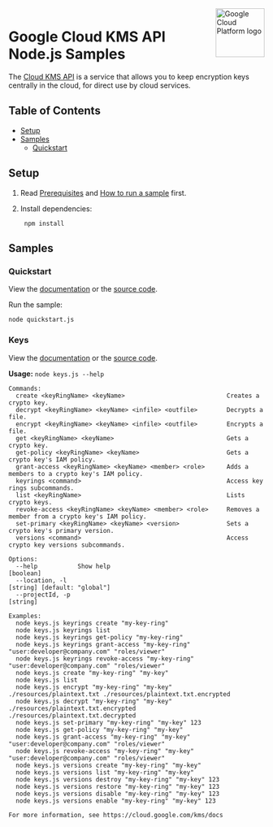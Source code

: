 <img src="https://avatars2.githubusercontent.com/u/2810941?v=3&s=96" alt="Google Cloud Platform logo" title="Google Cloud Platform" align="right" height="96" width="96"/>

# Google Cloud KMS API Node.js Samples

The [Cloud KMS API][kms_docs] is a service that allows you to keep encryption
keys centrally in the cloud, for direct use by cloud services.

[kms_docs]: https://cloud.google.com/kms/docs/

## Table of Contents

* [Setup](#setup)
* [Samples](#samples)
  * [Quickstart](#quickstart)

## Setup

1. Read [Prerequisites][prereq] and [How to run a sample][run] first.
1. Install dependencies:

        npm install

[prereq]: ../README.md#prerequisities
[run]: ../README.md#how-to-run-a-sample

## Samples

### Quickstart

View the [documentation][quickstart_docs] or the [source code][quickstart_code].

Run the sample:

    node quickstart.js

[quickstart_docs]: https://cloud.google.com/kms/docs
[quickstart_code]: hostedmodels.js

### Keys

View the [documentation][keys_docs] or the [source code][keys_code].

__Usage:__ `node keys.js --help`

```
Commands:
  create <keyRingName> <keyName>                            Creates a crypto key.
  decrypt <keyRingName> <keyName> <infile> <outfile>        Decrypts a file.
  encrypt <keyRingName> <keyName> <infile> <outfile>        Encrypts a file.
  get <keyRingName> <keyName>                               Gets a crypto key.
  get-policy <keyRingName> <keyName>                        Gets a crypto key's IAM policy.
  grant-access <keyRingName> <keyName> <member> <role>      Adds a members to a crypto key's IAM policy.
  keyrings <command>                                        Access key rings subcommands.
  list <keyRingName>                                        Lists crypto keys.
  revoke-access <keyRingName> <keyName> <member> <role>     Removes a member from a crypto key's IAM policy.
  set-primary <keyRingName> <keyName> <version>             Sets a crypto key's primary version.
  versions <command>                                        Access crypto key versions subcommands.

Options:
  --help           Show help                                                                                   [boolean]
  --location, -l                                                                            [string] [default: "global"]
  --projectId, -p                                                                                               [string]

Examples:
  node keys.js keyrings create "my-key-ring"
  node keys.js keyrings list
  node keys.js keyrings get-policy "my-key-ring"
  node keys.js keyrings grant-access "my-key-ring" "user:developer@company.com" "roles/viewer"
  node keys.js keyrings revoke-access "my-key-ring" "user:developer@company.com" "roles/viewer"
  node keys.js create "my-key-ring" "my-key"
  node keys.js list
  node keys.js encrypt "my-key-ring" "my-key" ./resources/plaintext.txt ./resources/plaintext.txt.encrypted
  node keys.js decrypt "my-key-ring" "my-key" ./resources/plaintext.txt.encrypted ./resources/plaintext.txt.decrypted
  node keys.js set-primary "my-key-ring" "my-key" 123
  node keys.js get-policy "my-key-ring" "my-key"
  node keys.js grant-access "my-key-ring" "my-key" "user:developer@company.com" "roles/viewer"
  node keys.js revoke-access "my-key-ring" "my-key" "user:developer@company.com" "roles/viewer"
  node keys.js versions create "my-key-ring" "my-key"
  node keys.js versions list "my-key-ring" "my-key"
  node keys.js versions destroy "my-key-ring" "my-key" 123
  node keys.js versions restore "my-key-ring" "my-key" 123
  node keys.js versions disable "my-key-ring" "my-key" 123
  node keys.js versions enable "my-key-ring" "my-key" 123

For more information, see https://cloud.google.com/kms/docs
```

[keys_docs]: https://cloud.google.com/kms/docs
[keys_code]: keys.js
